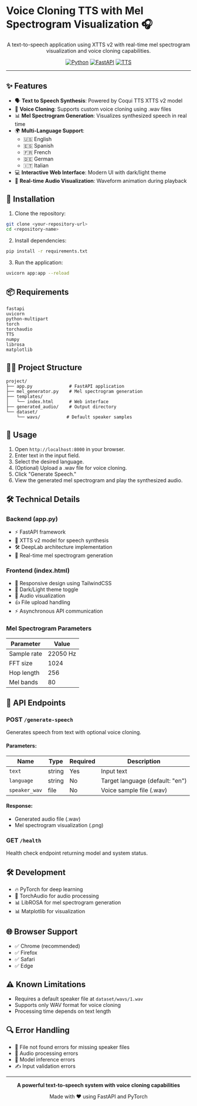 # Voice Cloning TTS with Mel Spectrogram Visualization 🎧

<div align="center">

A text-to-speech application using XTTS v2 with real-time mel spectrogram visualization and voice cloning capabilities.

[![Python](https://img.shields.io/badge/Python-3.8+-blue.svg)](https://www.python.org/downloads/)
[![FastAPI](https://img.shields.io/badge/FastAPI-0.68.0+-00a393.svg)](https://fastapi.tiangolo.com/)
[![TTS](https://img.shields.io/badge/TTS-v2.0+-red.svg)](https://github.com/coqui-ai/TTS)

</div>

---

## ✨ Features

- 🗣️ **Text to Speech Synthesis**: Powered by Coqui TTS XTTS v2 model
- 👥 **Voice Cloning**: Supports custom voice cloning using .wav files
- 📊 **Mel Spectrogram Generation**: Visualizes synthesized speech in real time
- 🌍 **Multi-Language Support**:
  - 🇺🇸 English
  - 🇪🇸 Spanish
  - 🇫🇷 French
  - 🇩🇪 German
  - 🇮🇹 Italian
- 💻 **Interactive Web Interface**: Modern UI with dark/light theme
- 🌊 **Real-time Audio Visualization**: Waveform animation during playback

## 🚀 Installation

1. Clone the repository:
```bash
git clone <your-repository-url>
cd <repository-name>
```

2. Install dependencies:
```bash
pip install -r requirements.txt
```

3. Run the application:
```bash
uvicorn app:app --reload
```

## 📦 Requirements

```plaintext
fastapi
uvicorn
python-multipart
torch
torchaudio
TTS
numpy
librosa
matplotlib
```

## 💁️‍♂️ Project Structure

```plaintext
project/
├── app.py              # FastAPI application
├── mel_generator.py    # Mel spectrogram generation
├── templates/
│   └── index.html      # Web interface
├── generated_audio/    # Output directory
└── dataset/
    └── wavs/          # Default speaker samples
```

## 📝 Usage

1. Open `http://localhost:8000` in your browser.
2. Enter text in the input field.
3. Select the desired language.
4. (Optional) Upload a .wav file for voice cloning.
5. Click "Generate Speech."
6. View the generated mel spectrogram and play the synthesized audio.

## 🛠️ Technical Details

### Backend (app.py)
- ⚡ FastAPI framework
- 🧠 XTTS v2 model for speech synthesis
- 🛠️ DeepLab architecture implementation
- 🔦 Real-time mel spectrogram generation

### Frontend (index.html)
- 📱 Responsive design using TailwindCSS
- 🌄 Dark/Light theme toggle
- 🎵 Audio visualization
- 👍 File upload handling
- ⚡ Asynchronous API communication

### Mel Spectrogram Parameters
| Parameter | Value |
|-----------|-------|
| Sample rate | 22050 Hz |
| FFT size | 1024 |
| Hop length | 256 |
| Mel bands | 80 |

## 🔀 API Endpoints

### POST `/generate-speech`
Generates speech from text with optional voice cloning.

#### Parameters:
| Name | Type | Required | Description |
|------|------|----------|-------------|
| `text` | string | Yes | Input text |
| `language` | string | No | Target language (default: "en") |
| `speaker_wav` | file | No | Voice sample file (.wav) |

#### Response:
- Generated audio file (.wav)
- Mel spectrogram visualization (.png)

### GET `/health`
Health check endpoint returning model and system status.

## 🛠️ Development

- 🔥 PyTorch for deep learning
- 🎵 TorchAudio for audio processing
- 📊 LibROSA for mel spectrogram generation
- 📊 Matplotlib for visualization

## 🌐 Browser Support

- ✅ Chrome (recommended)
- ✅ Firefox
- ✅ Safari
- ✅ Edge

## ⚠ Known Limitations

- Requires a default speaker file at `dataset/wavs/1.wav`
- Supports only WAV format for voice cloning
- Processing time depends on text length

## 🔍 Error Handling

- 💾 File not found errors for missing speaker files
- 🎵 Audio processing errors
- 🤖 Model inference errors
- ✍️ Input validation errors

---

<div align="center">
  <p><strong>A powerful text-to-speech system with voice cloning capabilities</strong></p>
  <p>Made with ❤️ using FastAPI and PyTorch</p>
</div>

